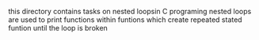 this directory contains tasks on nested loopsin C programing
nested loops are used to print functions within funtions which create repeated stated funtion until the loop is broken
